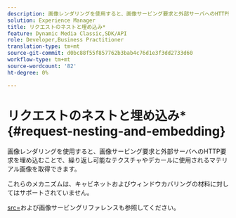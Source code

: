 ```yaml
---
description: 画像レンダリングを使用すると、画像サービング要求と外部サーバへのHTTP要求を埋め込むことで、繰り返し可能なテクスチャやデカールに使用されるマテリアル画像を取得できます。
solution: Experience Manager
title: リクエストのネストと埋め込み*
feature: Dynamic Media Classic,SDK/API
role: Developer,Business Practitioner
translation-type: tm+mt
source-git-commit: d0bc88f55f857762b3bab4c76d1e3f3dd2733d60
workflow-type: tm+mt
source-wordcount: '82'
ht-degree: 0%

---
```



# リクエストのネストと埋め込み*{#request-nesting-and-embedding}

画像レンダリングを使用すると、画像サービング要求と外部サーバへのHTTP要求を埋め込むことで、繰り返し可能なテクスチャやデカールに使用されるマテリアル画像を取得できます。

これらのメカニズムは、キャビネットおよびウィンドウカバリングの材料に対してはサポートされていません。

[src=](../../../../../../ir-api/http-protocol/image-rendering-api-ref/c-ir-http-protocol-ref/c-ir-http-protocol-command-reference/r-ir-src.md#reference-62c98abad22149d68d405ed6aaff8272)および画像サービングリファレンスも参照してください。
